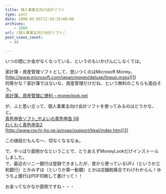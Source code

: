 ```yaml
---
title: 個人事業主向け会計ソフト
type: post
date: 2008-05-05T12:20:35+00:00
archives:
    - 2008
url: /個人事業主向け会計ソフト/
post_views_count:
  - 84

---
```

いつの間にか金がなくなっている、というのもいかげんにしなくては。

家計簿・資産管理ソフトとして、思いつくのはMicrosoft Money。  
[http://www.microsoft.com/japan/money/deluxe/lineup.mspx][1]  
同等かな？家計簿ではないな、資産管理だけだね、という無料のこちらも面白そう。  
[家計簿、資産管理に便利 &#8211; moneylook.net][2] 

が、ふと思い立って、個人事業主向け会計ソフトを使ってみるのはどうかな、と。  
<a href="http://www.yayoi-kk.co.jp/products/aoiro/index.html" target="_blank">青色申告ソフト_やよいの青色申告 08</a>  
<a href="www.lan2.jp/waq2/aoiro/index.html " target="_blank">わくわく青色申告2</a>  
[http://www.roy.hi-ho.ne.jp/nyao/support/kkai/index.htm][3] 

この値段だもんな～、切なくなるなぁ。 

で、やっぱり面倒かなということで、とりあえずMoneyLookだけインストールしました。  
で、最近のソニー銀行は登録できましたが、昔から使っているUFJ（というか三和銀行）とかみずほ（というか第一勧銀）とかは店舗統廃合でわけわからん！ゆうちょ銀行はPDF印刷して書けって！！

お金ってなかなか面倒ですね・・・

 [1]: http://www.microsoft.com/japan/money/deluxe/lineup.mspx "http://www.microsoft.com/japan/money/deluxe/lineup.mspx"
 [2]: http://www.moneylook.net/
 [3]: http://www.roy.hi-ho.ne.jp/nyao/support/kkai/index.htm "http://www.roy.hi-ho.ne.jp/nyao/support/kkai/index.htm"